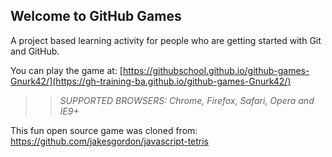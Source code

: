 ## Welcome to GitHub Games

A project based learning activity for people who are getting started with Git and GitHub.

You can play the game at: [https://githubschool.github.io/github-games-Gnurk42/](https://gh-training-ba.github.io/github-games-Gnurk42/)

>> _*SUPPORTED BROWSERS*: Chrome, Firefox, Safari, Opera and IE9+_

This fun open source game was cloned from: https://github.com/jakesgordon/javascript-tetris
